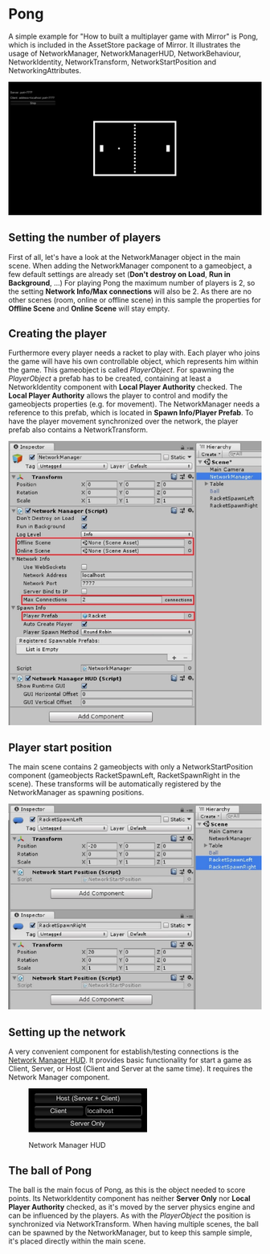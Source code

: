 # Pong

A simple example for "How to built a multiplayer game with Mirror" is Pong, which is included in the AssetStore package of Mirror. It illustrates the usage of NetworkManager, NetworkManagerHUD, NetworkBehaviour, NetworkIdentity, NetworkTransform, NetworkStartPosition and NetworkingAttributes.

![](<../../.gitbook/assets/image (81).png>)

## Setting the number of players <a href="#setting-the-number-of-players" id="setting-the-number-of-players"></a>

First of all, let's have a look at the NetworkManager object in the main scene. When adding the NetworkManager component to a gameobject, a few default settings are already set (**Don't destroy on Load**, **Run in Background**, ...) For playing Pong the maximum number of players is 2, so the setting **Network Info/Max connections** will also be 2. As there are no other scenes (room, online or offline scene) in this sample the properties for **Offline Scene** and **Online Scene** will stay empty.

## Creating the player <a href="#creating-the-player" id="creating-the-player"></a>

Furthermore every player needs a racket to play with. Each player who joins the game will have his own controllable object, which represents him within the game. This gameobject is called _PlayerObject_. For spawning the _PlayerObject_ a prefab has to be created, containing at least a NetworkIdentity component with **Local Player Authority** checked. The **Local Player Authority** allows the player to control and modify the gameobjects properties (e.g. for movement). The NetworkManager needs a reference to this prefab, which is located in **Spawn Info/Player Prefab**. To have the player movement synchronized over the network, the player prefab also contains a NetworkTransform.

![](<../../.gitbook/assets/image (58).png>)

## Player start position <a href="#player-start-position" id="player-start-position"></a>

The main scene contains 2 gameobjects with only a NetworkStartPosition component (gameobjects RacketSpawnLeft, RacketSpawnRight in the scene). These transforms will be automatically registered by the NetworkManager as spawning positions.

![](<../../.gitbook/assets/image (34).png>)

## Setting up the network <a href="#setting-up-the-network" id="setting-up-the-network"></a>

A very convenient component for establish/testing connections is the [Network Manager HUD](../components/network-manager-hud.md). It provides basic functionality for start a game as Client, Server, or Host (Client and Server at the same time). It requires the Network Manager component.

<figure><img src="../../.gitbook/assets/image (35).png" alt=""><figcaption><p>Network Manager HUD</p></figcaption></figure>

## The ball of Pong <a href="#the-ball-of-pong" id="the-ball-of-pong"></a>

The ball is the main focus of Pong, as this is the object needed to score points. Its NetworkIdentity component has neither **Server Only** nor **Local Player Authority** checked, as it's moved by the server physics engine and can be influenced by the players. As with the _PlayerObject_ the position is synchronized via NetworkTransform. When having multiple scenes, the ball can be spawned by the NetworkManager, but to keep this sample simple, it's placed directly within the main scene.
